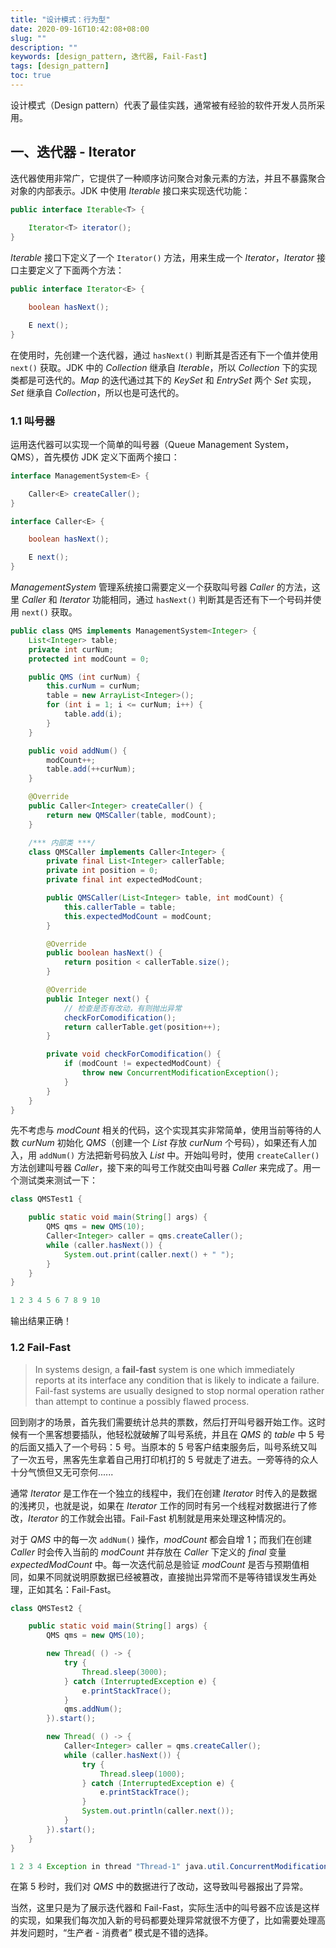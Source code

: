 ```yaml
---
title: "设计模式：行为型"
date: 2020-09-16T10:42:08+08:00
slug: ""
description: ""
keywords: [design_pattern, 迭代器, Fail-Fast]
tags: [design_pattern]
toc: true
---
```


设计模式（Design pattern）代表了最佳实践，通常被有经验的软件开发人员所采用。

## 一、迭代器 - Iterator

迭代器使用非常广，它提供了一种顺序访问聚合对象元素的方法，并且不暴露聚合对象的内部表示。JDK 中使用 *Iterable* 接口来实现迭代功能：

```java
public interface Iterable<T> {
    
    Iterator<T> iterator();
}
```

*Iterable* 接口下定义了一个 `Iterator()` 方法，用来生成一个 *Iterator*，*Iterator* 接口主要定义了下面两个方法：

```java
public interface Iterator<E> {

    boolean hasNext();

    E next();
}
```

在使用时，先创建一个迭代器，通过 `hasNext()` 判断其是否还有下一个值并使用 `next()` 获取。JDK 中的 *Collection* 继承自 *Iterable*，所以 *Collection* 下的实现类都是可迭代的。*Map* 的迭代通过其下的 *KeySet* 和 *EntrySet* 两个 *Set* 实现，*Set* 继承自 *Collection*，所以也是可迭代的。

### 1.1 叫号器

运用迭代器可以实现一个简单的叫号器（Queue Management System，QMS），首先模仿 JDK 定义下面两个接口：

```java
interface ManagementSystem<E> {

    Caller<E> createCaller();
}

interface Caller<E> {

    boolean hasNext();

    E next();
}
```

*ManagementSystem* 管理系统接口需要定义一个获取叫号器 *Caller* 的方法，这里 *Caller* 和 *Iterator* 功能相同，通过 `hasNext()` 判断其是否还有下一个号码并使用 `next()` 获取。

```java
public class QMS implements ManagementSystem<Integer> {
    List<Integer> table;
    private int curNum;
    protected int modCount = 0;

    public QMS (int curNum) {
        this.curNum = curNum;
        table = new ArrayList<Integer>();
        for (int i = 1; i <= curNum; i++) {
            table.add(i);
        }
    }

    public void addNum() {
        modCount++;
        table.add(++curNum);
    }

    @Override
    public Caller<Integer> createCaller() {
        return new QMSCaller(table, modCount);
    }

    /*** 内部类 ***/
    class QMSCaller implements Caller<Integer> {
        private final List<Integer> callerTable;
        private int position = 0;
        private final int expectedModCount;

        public QMSCaller(List<Integer> table, int modCount) {
            this.callerTable = table;
            this.expectedModCount = modCount;
        }

        @Override
        public boolean hasNext() {
            return position < callerTable.size();
        }

        @Override
        public Integer next() {
            // 检查是否有改动，有则抛出异常
            checkForComodification();
            return callerTable.get(position++);
        }

        private void checkForComodification() {
            if (modCount != expectedModCount) {
                throw new ConcurrentModificationException();
            }
        }
    }
}
```

先不考虑与 *modCount* 相关的代码，这个实现其实非常简单，使用当前等待的人数 *curNum* 初始化 *QMS*（创建一个 *List* 存放 *curNum* 个号码），如果还有人加入，用 `addNum()` 方法把新号码放入 *List* 中。开始叫号时，使用 `createCaller()` 方法创建叫号器 *Caller*，接下来的叫号工作就交由叫号器 *Caller* 来完成了。用一个测试类来测试一下：

```java
class QMSTest1 {

    public static void main(String[] args) {
        QMS qms = new QMS(10);
        Caller<Integer> caller = qms.createCaller();
        while (caller.hasNext()) {
            System.out.print(caller.next() + " ");
        }
    }
} 
```

```java
1 2 3 4 5 6 7 8 9 10 
```

输出结果正确！

### 1.2 Fail-Fast

> In systems design, a **fail-fast** system is one which immediately reports at its interface any condition that is likely to indicate a failure. Fail-fast systems are usually designed to stop normal operation rather than attempt to continue a possibly flawed process.

回到刚才的场景，首先我们需要统计总共的票数，然后打开叫号器开始工作。这时候有一个黑客想要插队，他轻松就破解了叫号系统，并且在 *QMS* 的 *table* 中 5 号的后面又插入了一个号码：5 号。当原本的 5 号客户结束服务后，叫号系统又叫了一次五号，黑客先生拿着自己用打印机打的 5 号就走了进去。一旁等待的众人十分气愤但又无可奈何......

通常 *Iterator* 是工作在一个独立的线程中，我们在创建 *Iterator* 时传入的是数据的浅拷贝，也就是说，如果在 *Iterator* 工作的同时有另一个线程对数据进行了修改，*Iterator* 的工作就会出错。Fail-Fast 机制就是用来处理这种情况的。

对于 *QMS* 中的每一次 `addNum()` 操作，*modCount* 都会自增 1；而我们在创建 *Caller* 时会传入当前的 *modCount* 并存放在 *Caller* 下定义的 *final* 变量 *expectedModCount* 中。每一次迭代前总是验证 *modCount* 是否与预期值相同，如果不同就说明原数据已经被篡改，直接抛出异常而不是等待错误发生再处理，正如其名：Fail-Fast。

```java
class QMSTest2 {

    public static void main(String[] args) {
        QMS qms = new QMS(10);

        new Thread( () -> {
            try {
                Thread.sleep(3000);
            } catch (InterruptedException e) {
                e.printStackTrace();
            }
            qms.addNum();
        }).start();

        new Thread( () -> {
            Caller<Integer> caller = qms.createCaller();
            while (caller.hasNext()) {
                try {
                    Thread.sleep(1000);
                } catch (InterruptedException e) {
                    e.printStackTrace();
                }
                System.out.println(caller.next());
            }
        }).start();
    }
}
```

```java
1 2 3 4 Exception in thread "Thread-1" java.util.ConcurrentModificationException
```

在第 5 秒时，我们对 *QMS* 中的数据进行了改动，这导致叫号器报出了异常。

当然，这里只是为了展示迭代器和 Fail-Fast，实际生活中的叫号器不应该是这样的实现，如果我们每次加入新的号码都要处理异常就很不方便了，比如需要处理高并发问题时，“生产者 - 消费者” 模式是不错的选择。
